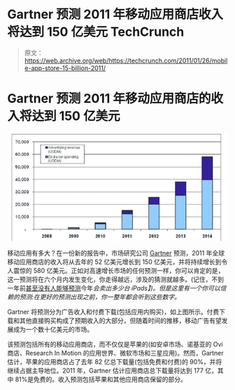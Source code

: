 # Gartner 预测 2011 年移动应用商店收入将达到 150 亿美元 TechCrunch

> 原文：<https://web.archive.org/web/https://techcrunch.com/2011/01/26/mobile-app-store-15-billion-2011/>

# Gartner 预测 2011 年移动应用商店的收入将达到 150 亿美元

![](img/4b42490451965c1b8a561597fc8be966.png)

移动应用有多大？在一份新的报告中，市场研究公司 [Gartner](https://web.archive.org/web/20221021151604/http://www.gartner.com/) 预测，2011 年全球移动应用商店的收入将从去年的 52 亿美元增长到 150 亿美元，并将持续增长到令人震惊的 580 亿美元。正如对高速增长市场的任何预测一样，你可以肯定的是，这一预测将在六个月内发生变化，你走得越远，涉及的猜测就越多。(记住，不到一年前[甚至没有人能够预测](https://web.archive.org/web/20221021151604/https://beta.techcrunch.com/2011/01/19/nobody-predicted-ipad-growth/)今年*会卖出多少台 iPads】)。但是这里有一个你可以信赖的预测:在更好的预测出现之前，你一整年都会听到这些数字。*

Gartner 将预测分为广告收入和付费下载(包括应用内购买)，如上图所示。付费下载和其他直接购买构成了预期收入的大部分，但随着时间的推移，移动广告有望发展成为一个数十亿美元的市场。

该预测包括所有的移动应用商店，而不仅仅是苹果的(如安卓市场、诺基亚的 Ovi 商店、Research In Motion 的应用世界、微软市场和三星应用)。然而，Gartner 估计，苹果的应用商店占了去年 82 亿总下载量(包括免费和付费)的 90%，并将继续占据主导地位。2011 年，Gartner 估计应用商店总下载量将达到 177 亿，其中 81%是免费的。收入预测包括苹果和其他应用商店保留的部分。